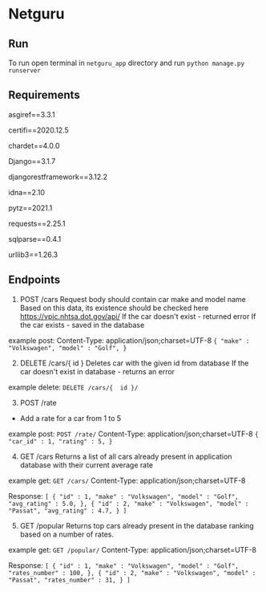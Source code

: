 # Netguru
## Run
To run open terminal in `netguru_app` directory and run `python manage.py runserver`
## Requirements
asgiref==3.3.1

certifi==2020.12.5

chardet==4.0.0

Django==3.1.7

djangorestframework==3.12.2

idna==2.10

pytz==2021.1

requests==2.25.1

sqlparse==0.4.1

urllib3==1.26.3

## Endpoints
1. POST /cars
Request body should contain car make and model name
Based on this data, its existence should be checked here https://vpic.nhtsa.dot.gov/api/
If the car doesn't exist - returned error
If the car exists - saved in the database

example post:
Content-Type: application/json;charset=UTF-8
`{
  "make" : "Volkswagen",
  "model" : "Golf",
}`

2. DELETE /cars/{ id }
Deletes car with the given id from database
If the car doesn't exist in database - returns an error

example delete:
`DELETE /cars/{  id }/`

3. POST /rate
* Add a rate for a car from 1 to 5

example post:
`POST /rate/`
Content-Type: application/json;charset=UTF-8
`{
  "car_id" : 1,
  "rating" : 5,
}`

4. GET /cars
Returns a list of all cars already present in application database with their current average rate

example get:
`GET /cars/`
Content-Type: application/json;charset=UTF-8

Response:
`[
{
  "id" : 1,
  "make" : "Volkswagen",
  "model" : "Golf",
  "avg_rating" : 5.0,
},
{
  "id" : 2,
  "make" : "Volkswagen",
  "model" : "Passat",
  "avg_rating" : 4.7,
}
]`

5. GET /popular
Returns top cars already present in the database ranking based on a number of rates.

example get:
`GET /popular/`
Content-Type: application/json;charset=UTF-8

Response:
`[
{
  "id" : 1,
  "make" : "Volkswagen",
  "model" : "Golf",
  "rates_number" : 100,
},
{
  "id" : 2,
  "make" : "Volkswagen",
  "model" : "Passat",
  "rates_number" : 31,
}
]`